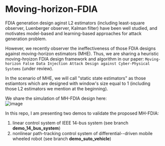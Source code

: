 # Moving-horizon-FDIA

FDIA generation design aginst L2 estimators (including least-square observer, Luenberger observer, Kalman filter) have been well studied, and motivates model-based and learning-based approaches for attack generation problem.

However, we recently observer the ineffectiveness of those FDIA designs against moving-horizon estimators (MHE). Thus, we are sharing a heuristic moving-hroizon FDIA design framework and algorithm in our paper:
`Moving-horizon False Data Injection Attack Design against Cyber-Physical Systems` (under review).

In the scenario of MHE, we will call "static state estimators" as those estiamtors which are designed with window's size equal to 1 (including those L2 estimators we mention at the beginning).

We share the simulation of MH-FDIA design here: <br>
![image](https://user-images.githubusercontent.com/36635562/167336746-5fd512fc-063f-490e-bee7-f0b780f1d4c5.png)

In this repo, I am presenting two demos to validate the proposed MH-FDIA:
1. linear control system of IEEE 14-bus system (see branch **demo_14_bus_system**)
2. nonlinear path-tracking control system of differential--driven mobile wheeled robot (see branch **demo_suto_vehicle**)

